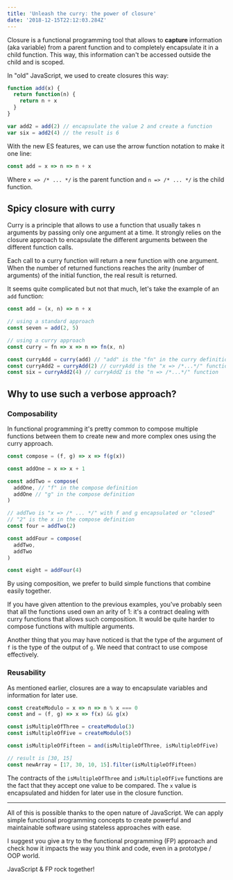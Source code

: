 ```yaml
---
title: 'Unleash the curry: the power of closure'
date: '2018-12-15T22:12:03.284Z'
---
```


Closure is a functional programming tool that allows to **capture** information (aka variable) from a parent function and to completely encapsulate
it in a child function. This way, this information can't be accessed outside the child and is scoped.

In "old" JavaScript, we used to create closures this way:

```javascript
function add(x) {
  return function(n) {
    return n + x
  }
}

var add2 = add(2) // encapsulate the value 2 and create a function
var six = add2(4) // the result is 6
```

With the new ES features, we can use the arrow function notation to make it one line:

```javascript
const add = x => n => n + x
```

Where `x => /* ... */` is the parent function and `n => /* ... */` is the child function.

## Spicy closure with curry

Curry is a principle that allows to use a function that usually takes n arguments by passing only one argument at a time. It strongly relies
on the closure approach to encapsulate the different arguments between the different function calls.

Each call to a curry function will return a new function with one argument. When the number of returned functions reaches the arity (number of arguments)
of the initial function, the real result is returned.

It seems quite complicated but not that much, let's take the example of an `add` function:

```javascript
const add = (x, n) => n + x

// using a standard approach
const seven = add(2, 5)

// using a curry approach
const curry = fn => x => n => fn(x, n)

const curryAdd = curry(add) // "add" is the "fn" in the curry definition
const curryAdd2 = curryAdd(2) // curryAdd is the "x => /*...*/" function
const six = curryAdd2(4) // curryAdd2 is the "n => /*...*/" function
```

## Why to use such a verbose approach?

### Composability

In functional programming it's pretty common to compose multiple functions between them to create new and more complex
ones using the curry approach.

```javascript
const compose = (f, g) => x => f(g(x))

const addOne = x => x + 1

const addTwo = compose(
  addOne, // "f" in the compose definition
  addOne // "g" in the compose definition
)

// addTwo is "x => /* ... */" with f and g encapsulated or "closed"
// "2" is the x in the compose definition
const four = addTwo(2)

const addFour = compose(
  addTwo,
  addTwo
)

const eight = addFour(4)
```

By using composition, we prefer to build simple functions that combine easily together.

If you have given attention to the previous examples, you've probably seen
that all the functions used own an arity of 1: it's a contract dealing with curry functions that allows such composition.
It would be quite harder to compose functions with multiple arguments.

Another thing that you may have noticed is that the type of the argument of `f` is the type of the output of `g`. We need that contract
to use compose effectively.

### Reusability

As mentioned earlier, closures are a way to encapsulate variables and information for later use.

```javascript
const createModulo = x => n => n % x === 0
const and = (f, g) => x => f(x) && g(x)

const isMultipleOfThree = createModulo(3)
const isMultipleOfFive = createModulo(5)

const isMultipleOfFifteen = and(isMultipleOfThree, isMultipleOfFive)

// result is [30, 15]
const newArray = [17, 30, 10, 15].filter(isMultipleOfFifteen)
```

The contracts of the `isMultipleOfThree` and `isMultipleOfFive` functions are the fact that they accept one
value to be compared. The `x` value is encapsulated and hidden for later use in the closure function.

---

All of this is possible thanks to the open nature of JavaScript. We can apply simple functional programming concepts
to create powerful and maintainable software using stateless approaches with ease.

I suggest you give a try to the functional programming (FP) approach and check how it impacts the way you think and code,
even in a prototype / OOP world.

JavaScript & FP rock together!
